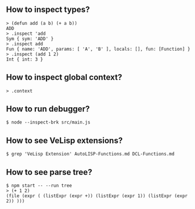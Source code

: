 ## How to inspect types?

```
> (defun add (a b) (+ a b))
ADD
> .inspect 'add
Sym { sym: 'ADD' }
> .inspect add
Fun { name: 'ADD', params: [ 'A', 'B' ], locals: [], fun: [Function] }
> .inspect (add 1 2)
Int { int: 3 }
```

## How to inspect global context?

```
> .context
```

## How to run debugger?

```
$ node --inspect-brk src/main.js
```

## How to see VeLisp extensions?

```
$ grep 'VeLisp Extension' AutoLISP-Functions.md DCL-Functions.md
```

## How to see parse tree?

```
$ npm start -- --run tree
> (+ 1 2)
(file (expr ( (listExpr (expr +)) (listExpr (expr 1)) (listExpr (expr 2)) )))
```
